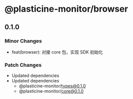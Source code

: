 # @plasticine-monitor/browser

## 0.1.0

### Minor Changes

- feat(browser): 对接 core 包，实现 SDK 初始化

### Patch Changes

- Updated dependencies
- Updated dependencies
  - @plasticine-monitor/types@0.1.0
  - @plasticine-monitor/core@0.1.0
